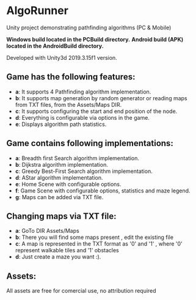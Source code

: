 # AlgoRunner
Unity project demonstrating pathfinding algorithms (PC &amp; Mobile)

**Windows build located in the PCBuild directory.**
**Android build (APK) located in the AndroidBuild directory.**

Developed with Unity3d 2019.3.15f1 version.


Game has the following features:
------------
- **a**: It supports 4 Pathfinding algorithm implementation.
- **b**: It supports map generation by random generator or reading maps from TXT files, from the Assets/Maps DIR.
- **c**: It supports configuring the start and end position of the node.
- **d**: Everything is configurable via options in the game.
- **e**: Displays algorithm path statistics.

Game contains following implementations:
------------
- **a**: Breadth first Search algorithm implementation.
- **b**: Dijkstra algorithm implementation.
- **c**: Greedy Best-First Search algorithm implementation.
- **d**: AStar algorithm implementation.
- **e**: Home Scene with configurable options.
- **f**: Game Scene with configurable options, statistics and maze legend.
- **g**: Maps can be added via TXT file.

Changing maps via TXT file:
------------
- **a**: GoTo DIR Assets/Maps
- **b**: There you will find some maps present , edit the existing file
- **c**: A map is represented in the TXT format as '0' and '1' , where '0' represent walkable tiles and '1' obstacles
- **d**: Just create a maze you want :).

Assets:
------------
All assets are free for comercial use, no attribution required
